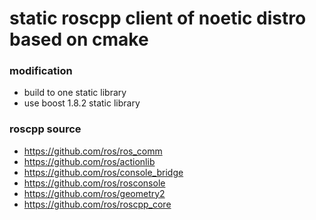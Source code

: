 # static roscpp client of noetic distro based on cmake

### modification
- build to one static library
- use boost 1.8.2 static library


### roscpp source
- https://github.com/ros/ros_comm
- https://github.com/ros/actionlib
- https://github.com/ros/console_bridge
- https://github.com/ros/rosconsole
- https://github.com/ros/geometry2
- https://github.com/ros/roscpp_core